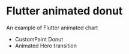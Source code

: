 # Flutter animated donut

An example of Flutter animated chart

- CustomPaint Donut
- Animated Hero transition

